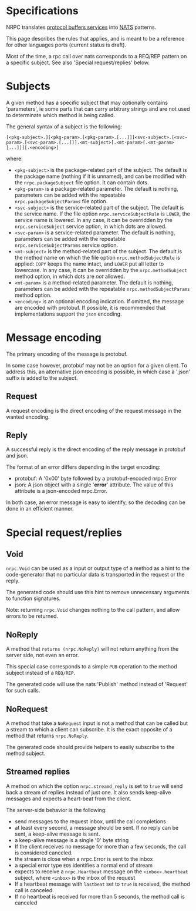 # Specifications

NRPC translates [protocol buffers services](https://developers.google.com/protocol-buffers/docs/proto3#services) into [NATS](https://nats.io/) patterns.

This page describes the rules that applies, and is meant to be a reference for other languages ports (current status is draft).

Most of the time, a rpc call over nats corresponds to a REQ/REP pattern on a specific subject. See also 'Special request/replies' below.

# Subjects

A given method has a specific subject that may optionally contains 'parameters', ie some parts that can carry arbitrary strings and are not used to determinate which method is being called.

The general syntax of a subject is the following:

```shell
[<pkg-subject>.][<pkg-param>.[<pkg-param>.[...]]]<svc-subject>.[<svc-param>.[<svc-param>.[...]]].<mt-subject>[.<mt-param>[.<mt-param>[...]]][.<encoding>]
```

where:

- `<pkg-subject>` is the package-related part of the subject. The default is the package name (nothing if it is unnamed), and can be modified with the `nrpc.packageSubject` file option. It can contain dots.
- `<pkg-param>` is a package-related parameter. The default is nothing, parameters can be added with the repeatable `nrpc.packageSubjectParams` file option.
- `<svc-subject>` is the service-related part of the subject. The default is the service name. If the file option `nrpc.serviceSubjectRule` is `LOWER`, the service name is lowered. In any case, it can be overridden by the `nrpc.serviceSubject` service option, in which dots are allowed.
- `<svc-param>` is a service-related parameter. The default is nothing, parameters can be added with the repeatable `nrpc.serviceSubjectParams` service option.
- `<mt-subject>` is the method-related part of the subject. The default is the method name on which the file option `nrpc.methodSubjectRule` is applied: `COPY` keeps the name intact, and `LOWER` put all letter to lowercase. In any case, it can be overridden by the `nrpc.methodSubject` method option, in which dots are *not* allowed.
- `<mt-param>` is a method-related parameter. The default is nothing, parameters can be added with the repeatable `nrpc.methodSubjectParams` method option.
- `<encoding>` is an optional encoding indication. If omitted, the message are encoded with protobuf. If possible, it is recommended that implementations support the `json` encoding.

# Message encoding

The primary encoding of the message is protobuf.

In some case however, protobuf may not be an option for a given client. To address this, an alternative json encoding is possible, in which case a '.json' suffix is added to the subject.

## Request

A request encoding is the direct encoding of the request message in the wanted encoding.

## Reply

A successful reply is the direct encoding of the reply message in protobuf and json.

The format of an error differs depending in the target encoding:

- protobuf: A '0x00' byte followed by a protobuf-encoded nrpc.Error
- json: A json object with a single '**error**' attribute. The value of this attribute is a json-encoded nrpc.Error.

In both case, an error message is easy to identify, so the decoding can be done in an efficient manner.

# Special request/replies

## Void

`nrpc.Void` can be used as a input or output type of a method as a hint to the code-generator that no particular data is transported in the request or the reply.

The generated code should use this hint to remove unnecessary arguments to function signatures.

Note: returning `nrpc.Void` changes nothing to the call pattern, and allow errors to be returned.

## NoReply

A method that `returns (nrpc.NoReply)` will not return anything from the server side, not even an error.

This special case corresponds to a simple `PUB` operation to the method subject instead of a `REQ/REP`.

The generated code will use the nats 'Publish' method instead of 'Request' for such calls.

## NoRequest

A method that take a `NoRequest` input is not a method that can be called but a stream to which a client can subscribe. It is the exact opposite of a method that returns `nrpc.NoReply`.

The generated code should provide helpers to easily subscribe to the method subject.

## Streamed replies

A method on which the option `nrpc.streamd_reply` is set to `true` will send back a stream of replies instead of just one. It also sends keep-alive messages and expects a heart-beat from the client.

The server-side behavior is the following:

- send messages to the request inbox, until the call completions
- at least every second, a message should be sent. If no reply can be sent, a keep-alive message is sent.
- a keep-alive message is a single '0' byte string
- If the client receives no message for more than a few seconds, the call is considered canceled.
- the stream is close when a nrpc.Error is sent to the inbox
- a special error type `EOS` identifies a normal end of stream
- expects to receive a `nrpc.Heartbeat` message on the `<inbox>.heartbeat` subject, where `<inbox>` is the inbox of the request
- If a heartbeat message with `lastbeat` set to `true` is received, the method call is canceled.
- If no heartbeat is received for more than 5 seconds, the method call is canceled